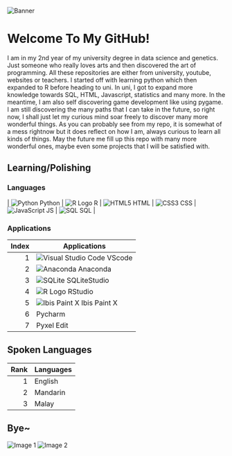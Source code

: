 ![Banner](https://media.giphy.com/media/gMirGc1JyjoyY/giphy.gif)

# Welcome To My GitHub! 

I am in my 2nd year of my university degree in data science and genetics. Just someone who really loves arts and then discovered the art of programming. All these repositories are either from university, youtube, websites or teachers. I started off with learning python which then expanded to R before heading to uni. In uni, I got to expand more knowledge towards SQL, HTML, Javascript, statistics and many more. In the meantime, I am also self discovering game development like using pygame. I am still discovering the many paths that I can take in the future, so right now, I shall just let my curious mind soar freely to discover many more wonderful things. As you can probably see from my repo, it is somewhat of a mess rightnow but it does reflect on how I am, always curious to learn all kinds of things. May the future me fill up this repo with many more wonderful ones, maybe even some projects that I will be satisfied with.

## Learning/Polishing

### Languages
| ![Python](https://img.icons8.com/dusk/64/python.png) Python | ![R Logo](https://img.icons8.com/dusk/64/registered-trademark.png) R | ![HTML5](https://img.icons8.com/dusk/64/html-5.png) HTML | ![CSS3](https://img.icons8.com/dusk/64/css3.png) CSS | ![JavaScript](https://img.icons8.com/dusk/64/javascript-logo.png) JS | ![SQL](https://img.icons8.com/dusk/64/sql.png) SQL |

### Applications
| Index | Applications |
|------:|-----------|
|      1| ![Visual Studio Code](https://img.icons8.com/dusk/64/visual-studio-code-2019.png) VScode |
|      2| ![Anaconda](https://img.icons8.com/dusk/64/anaconda.png) Anaconda |
|      3| ![SQLite](https://img.icons8.com/dusk/64/database.png) SQLiteStudio |
|      4| ![R Logo](https://img.icons8.com/dusk/64/registered-trademark.png) RStudio |
|      5| ![Ibis Paint X](https://img.icons8.com/dusk/64/ibis-paint-x.png) Ibis Paint X |
|      6| Pycharm |
|      7| Pyxel Edit |

## Spoken Languages

| Rank | Languages |
|-----:|-----------|
|     1| English   |
|     2| Mandarin  |
|     3| Malay     |

## Bye~

![Image 1](https://media.giphy.com/media/ramBbsu5kGc8AJHd1h/giphy.gif)
![Image 2](https://media.giphy.com/media/2xu5zpSV3oqKcCSZ49/giphy.gif)

